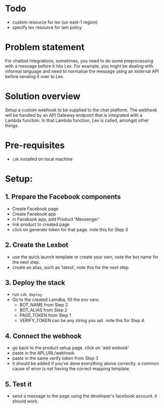 # Todo
- custom resource for lex (us-east-1 region)
- specify lex resource for iam policy

# Problem statement
For chatbot integrations, sometimes, you need to do some preprocessing with a message before it hits Lex. For example, you might be dealing with informal language and need to normalise the message using an external API before sending it over to Lex.

# Solution overview
Setup a custom webhook to be supplied to the chat platform. The webhook will be handled by an API Gateway endpoint that is integrated with a Lambda function. In that Lambda function, Lex is called, amongst other things.

# Pre-requisites
- `cdk` installed on local machine

# Setup:
## 1. Prepare the Facebook components
- Create Facebook page
- Create Facebook app
- in Facebook app, add Product 'Messenger'
- link product to created page
- click on generate token for that page. note this for Step 3
## 2. Create the Lexbot
- use the quick launch template or create your own, note the bot name for the next step.
- create an alias, such as 'latest', note this for the next step.
## 3. Deploy the stack
- run `cdk deploy`
- Go to the created Lamdba, fill the env vars:
  - BOT_NAME from Step 2
  - BOT_ALIAS from Step 2
  - PAGE_TOKEN from Step 1
  - VERIFY_TOKEN can be any string you set. note this for Step 4.
## 4. Connect the webhook
- go back to the product setup page. click on 'add webook'
- paste in the API_URL/webhook
- paste in the same verify token from Step 3
- it should be added if you've done everything above correctly. a common cause of error is not having the correct mapping template.
## 5. Test it
- send a message to the page using the developer's facebook account. it should work.